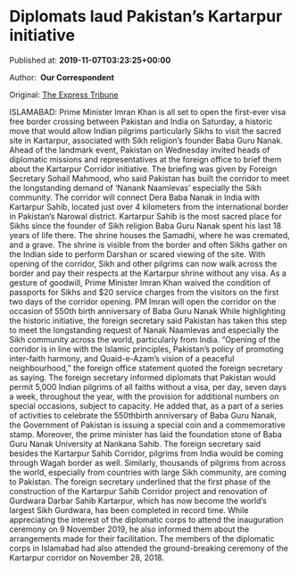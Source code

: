 
# Diplomats laud Pakistan’s Kartarpur initiative

Published at: **2019-11-07T03:23:25+00:00**

Author: **​ Our Correspondent**

Original: [The Express Tribune](https://tribune.com.pk/story/2095084/1-diplomats-laud-pakistans-kartarpur-initiative/)

ISLAMABAD: Prime Minister Imran Khan is all set to open the first-ever visa free border crossing between Pakistan and India on Saturday, a historic move that would allow Indian pilgrims particularly Sikhs to visit the sacred site in Kartarpur, associated with Sikh religion’s founder Baba Guru Nanak.
Ahead of the landmark event, Pakistan on Wednesday invited heads of diplomatic missions and representatives at the foreign office to brief them about the Kartarpur Corridor initiative.
The briefing was given by Foreign Secretary Sohail Mahmood, who said Pakistan has built the corridor to meet the longstanding demand of ‘Nanank Naamlevas’ especially the Sikh community.
The corridor will connect Dera Baba Nanak in India with Kartarpur Sahib, located just over 4 kilometers from the international border in Pakistan’s Narowal district.
Kartarpur Sahib is the most sacred place for Sikhs since the founder of Sikh religion Baba Guru Nanak spent his last 18 years of life there.
The shrine houses the Samadhi, where he was cremated, and a grave. The shrine is visible from the border and often Sikhs gather on the Indian side to perform Darshan or scared viewing of the site.
With opening of the corridor, Sikh and other pilgrims can now walk across the border and pay their respects at the Kartarpur shrine without any visa.
As a gesture of goodwill, Prime Minister Imran Khan waived the condition of passports for Sikhs and $20 service charges from the visitors on the first two days of the corridor opening. PM Imran will open the corridor on the occasion of 550th birth anniversary of Baba Guru Nanak
While highlighting the historic initiative, the foreign secretary said Pakistan has taken this step to meet the longstanding request of Nanak Naamlevas and especially the Sikh community across the world, particularly from India.
“Opening of the corridor is in line with the Islamic principles, Pakistan’s policy of promoting inter-faith harmony, and Quaid-e-Azam’s vision of a peaceful neighbourhood,” the foreign office statement quoted the foreign secretary as saying.
The foreign secretary informed diplomats that Pakistan would permit 5,000 Indian pilgrims of all faiths without a visa, per day, seven days a week, throughout the year, with the provision for additional numbers on special occasions, subject to capacity.
He added that, as a part of a series of activities to celebrate the 550thbirth anniversary of Baba Guru Nanak, the Government of Pakistan is issuing a special coin and a commemorative stamp. Moreover, the prime minister has laid the foundation stone of Baba Guru Nanak University at Nankana Sahib.
The foreign secretary said besides the Kartarpur Sahib Corridor, pilgrims from India would be coming through Wagah border as well. Similarly, thousands of pilgrims from across the world, especially from countries with large Sikh community, are coming to Pakistan.
The foreign secretary underlined that the first phase of the construction of the Kartarpur Sahib Corridor project and renovation of Gurdwara Darbar Sahib Kartarpur, which has now become the world’s largest Sikh Gurdwara, has been completed in record time.
While appreciating the interest of the diplomatic corps to attend the inauguration ceremony on 9 November 2019, he also informed them about the arrangements made for their facilitation.
The members of the diplomatic corps in Islamabad had also attended the ground-breaking ceremony of the Kartarpur corridor on November 28, 2018.
